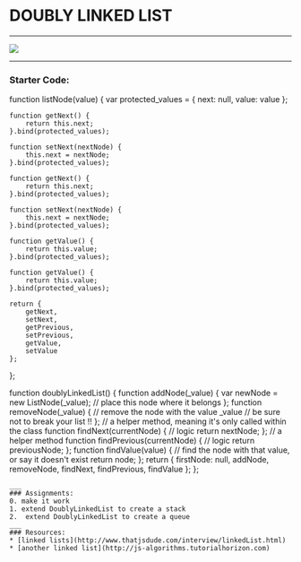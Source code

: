 # DOUBLY LINKED LIST
___
![](http://3.bp.blogspot.com/-dIV-5j1EY7A/TyLkRUm7WwI/AAAAAAAAARk/h7L55KuCb60/s1600/c+program+of+doubly+linked+list-+delete+-+inser.png) 
___
### Starter Code:

function listNode(value) {
	var protected_values = {
		next: null,
		value: value
	};

	function getNext() {
		return this.next;
	}.bind(protected_values);

	function setNext(nextNode) {
		this.next = nextNode;
	}.bind(protected_values);

	function getNext() {
		return this.next;
	}.bind(protected_values);

	function setNext(nextNode) {
		this.next = nextNode;
	}.bind(protected_values);

	function getValue() {
		return this.value;
	}.bind(protected_values);

	function getValue() {
		return this.value;
	}.bind(protected_values);

	return {
		getNext,
		setNext,
		getPrevious,
		setPrevious,
		getValue,
		setValue
	};
};

function doublyLinkedList() {
	function addNode(_value) {
		var newNode = new ListNode(_value);
		// place this node where it belongs
	};
	function removeNode(_value) {
		// remove the node with the value _value
		// be sure not to break your list !!
	};
	// a helper method, meaning it's only called within the class
	function findNext(currentNode) {
		// logic
		return nextNode;
	};
	// a helper method
	function findPrevious(currentNode) {
		// logic
		return previousNode;
	};
	function findValue(value) {
		// find the node with that value, or say it doesn't exist
		return node;
	};
	return {
			firstNode: null,
			addNode,
			removeNode,
			findNext,
			findPrevious,
			findValue
		};
};
```
___
### Assignments:
0. make it work
1. extend DoublyLinkedList to create a stack
2.  extend DoublyLinkedList to create a queue
___  
### Resources:  
* [linked lists](http://www.thatjsdude.com/interview/linkedList.html)  
* [another linked list](http://js-algorithms.tutorialhorizon.com)  